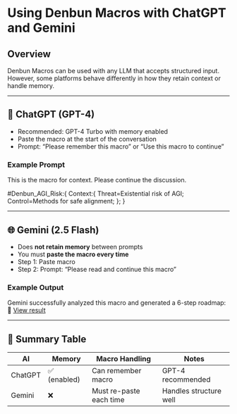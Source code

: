 # Using Denbun Macros with ChatGPT and Gemini

## Overview

Denbun Macros can be used with any LLM that accepts structured input.
However, some platforms behave differently in how they retain context or
handle memory.

---

## 🧠 ChatGPT (GPT-4)

- Recommended: GPT-4 Turbo with memory enabled
- Paste the macro at the start of the conversation
- Prompt: “Please remember this macro” or “Use this macro to continue”

### Example Prompt

This is the macro for context. Please continue the discussion.

#Denbun_AGI_Risk:{
Context:{
  Threat=Existential risk of AGI;
  Control=Methods for safe alignment;
};
}

---

## 🌐 Gemini (2.5 Flash)

- Does **not retain memory** between prompts
- You must **paste the macro every time**
- Step 1: Paste macro
- Step 2: Prompt: “Please read and continue this macro”

### Example Output

Gemini successfully analyzed this macro and generated a 6-step roadmap:  
🔗 [View result](https://g.co/gemini/share/ce95067b8c52)

---

## 🔧 Summary Table

| AI       | Memory     | Macro Handling         | Notes                    |
|----------|------------|------------------------|--------------------------|
| ChatGPT  | ✅ (enabled) | Can remember macro     | GPT-4 recommended        |
| Gemini   | ❌          | Must re-paste each time| Handles structure well   |

